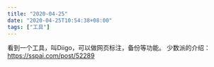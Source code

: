 ```yaml
---
title: "2020-04-25"
date: "2020-04-25T10:54:38+08:00"
tags: ["工具"]
---
```


看到一个工具，叫Diigo，可以做网页标注，备份等功能。
少数派的介绍：https://sspai.com/post/52289